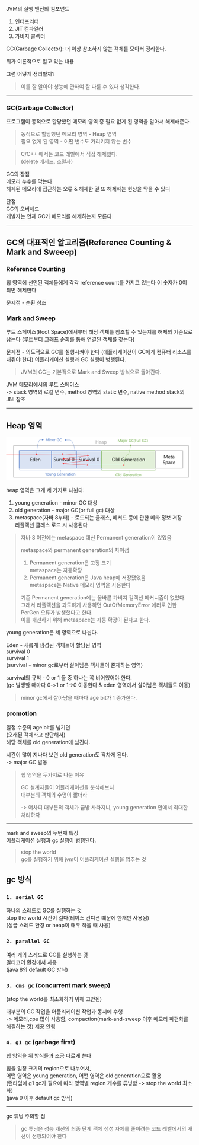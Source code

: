 JVM의 실행 엔진의 컴포넌트

1. 인터프리터
2. JIT 컴파일러
3. 가비지 콜렉터

GC(Garbage Collector): 더 이상 참조하지 않는 객체를 모아서 정리한다.

위가 이론적으로 알고 있는 내용

그럼 어떻게 정리할까?

> 이를 잘 알아야 성능에 관하여 잘 다룰 수 있다 생각한다.

---

### GC(Garbage Collector)

프로그램이 동적으로 할당했던 메모리 영역 중 필요 없게 된 영역을 알아서 해제해준다.

> 동적으로 할당했던 메모리 영역 - Heap 영역  
> 필요 없게 된 영역 - 어떤 변수도 가리키지 않는 변수

> C/C++ 에서는 코드 레벨에서 직접 해제했다.  
> (delete 메서드, 소멸자)

GC의 장점  
메모리 누수를 막는다  
헤제된 메모리에 접근하는 오류 & 헤제한 걸 또 해제하는 현상을 막을 수 있디

단점  
GC의 오버헤드  
개발자는 언제 GC가 메모리를 해제하는지 모른다

---

## GC의 대표적인 알고리즘(Reference Counting & Mark and Sweeep)

### Reference Counting

힙 영역에 선언된 객체들에게 각각 reference count를 가지고 있는다
이 숫자가 0이 되면 해제한다

문제점 - 순환 참조

### Mark and Sweep

루트 스페이스(Root Space)에서부터 해당 객체를 참조할 수 있는지를 해제의 기준으로 삼는다
(루트부터 그래프 순회를 통해 연결된 객체를 찾는다)

문제점 - 의도적으로 GC를 실행시켜야 한다
(애플리케이션이 GC에게 컴퓨터 리소스를 내줘야 한다)
어플리케이션 실행과 GC 실행이 병행된다.

> JVM의 GC는 기본적으로 Mark and Sweep 방식으로 돌아간다.

JVM 메모리에서의 루트 스페이스  
-> stack 영역의 로컬 변수, method 영역의 static 변수, native method stack의 JNI 참조

---

## Heap 영역

<img src="../img/GC_1.png" width="500">

heap 영역은 크게 세 가지로 나뉜다.

1. young generation - minor GC 대상  
2. old generation - major GC(or full gc) 대상  
3. metaspace(자바 8부터) - 로드되는 클래스, 메서드 등에 관한 메타 정보 저장  
   리플렉션 클래스 로드 시 사용된다

> 자바 8 이전에는 metaspace 대신 Permanent generation이 있었음
> 
> metaspace와 permanent generation의 차이점
> 1. Permanent generation은 고정 크기  
>    metaspace는 자동확장
> 2. Permanent generation은 Java heap에 저장됐었음  
>    metaspace는 Native 메모리 영역을 사용한다
> 
> 기존 Permanent generation에는 올바른 가비지 컬렉션 메커니즘이 없었다.  
> 그래서 리플렉션을 과도하게 사용하면 OutOfMemoryError 에러로 인한 PerGen 오류가 발생했다고 한다.  
> 이를 개선하기 위해 metaspace는 자동 확장이 된다고 한다.

young generation은 세 영역으로 나뉜다.

Eden - 새롭게 생성된 객체들이 할당된 영역  
survival 0  
survival 1  
(survival - minor gc로부터 살아남은 객체들이 존재하는 영역)

survival의 규칙 - 0 or 1 둘 중 하나는 꼭 비어있어야 한다.  
(gc 발생할 때마다 0->1 or 1->0 이동한다 & eden 영역에서 살아남은 객체들도 이동)

> minor gc에서 살아남을 때마다 age bit가 1 증가한다.

### promotion

일정 수준의 age bit를 넘기면  
(오래된 객체라고 판단해서)  
해당 객체를 old generation에 넘긴다.

시간이 많이 지나다 보면 old generation도 꽉차게 된다.  
-> major GC 발동

> 힙 영역을 두가지로 나눈 이유
> 
> GC 설계자들이 어플리케이션을 분석해보니  
> 대부분의 객체의 수명이 짧더라
> 
> -> 어차피 대부분의 객체가 금방 사라지니, young generation 안에서 최대한 처리하자

---

mark and sweep의 두번쨰 특징  
어플리케이션 실행과 gc 실행이 병행된다.

> stop the world  
> gc를 실행하기 위해 jvm이 어플리케이션 실행을 멈추는 것

## gc 방식

### `1. serial GC`

하나의 스레드로 GC를 실행하는 것  
stop the world 시간이 길다(레이스 컨디션 떄문에 한개만 사용됨)  
(싱글 스레드 환경 or heap이 매우 작을 때 사용)

### `2. parallel GC`

여러 개의 스레드로 GC를 실행하는 것  
멀티코어 환경에서 사용  
(java 8의 default GC 방식)


### `3. cms gc` (concurrent mark sweep)
(stop the world를 최소화하기 위해 고안됨)

대부분의 GC 작업을 어플리케이션 작업과 동시에 수행  
-> 메모리,cpu 많이 사용함, compaction(mark-and-sweep 이후 메모리 파편화를 해결하는 것) 제공 안됨

### `4. g1 gc` (garbage first)

힙 영역을 위 방식들과 조금 다르게 쓴다

힙을 일정 크기의 region으로 나누어서,  
어떤 영역은 young generation, 어떤 영역은 old generation으로 활용  
(런타임에 g1 gc가 필요에 따라 영역별 region 개수를 튜닝함 -> stop the world 최소화)  
(java 9 이후 default gc 방식)

---

gc 튜닝 주의할 점

> gc 튜닝은 성능 개선의 최종 단계
> 객체 생성 자체를 줄이려는 코드 레벨에서의 개선이 선행되어야 한다